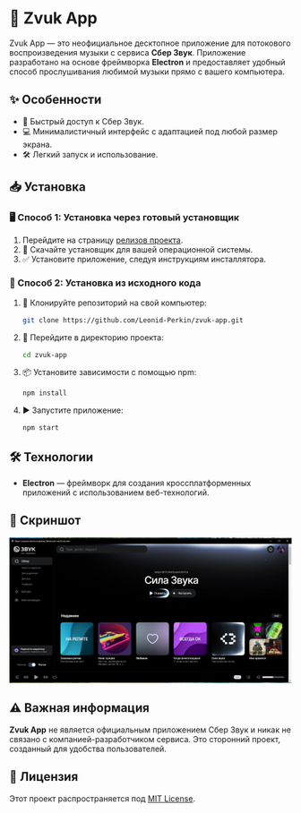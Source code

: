 # 🎵 Zvuk App

Zvuk App — это неофициальное десктопное приложение для потокового воспроизведения музыки с сервиса **Сбер Звук**. Приложение разработано на основе фреймворка **Electron** и предоставляет удобный способ прослушивания любимой музыки прямо с вашего компьютера.

## ✨ Особенности

- 🚀 Быстрый доступ к Сбер Звук.
- 💻 Минималистичный интерфейс с адаптацией под любой размер экрана.
- 🛠️ Легкий запуск и использование.

## 📥 Установка

### 🖥️ Способ 1: Установка через готовый установщик

1. Перейдите на страницу [релизов проекта](https://github.com/Leonid-Perkin/zvuk-app/releases).
2. 📩 Скачайте установщик для вашей операционной системы.
3. ✅ Установите приложение, следуя инструкциям инсталлятора.

### 💾 Способ 2: Установка из исходного кода

1. 🔗 Клонируйте репозиторий на свой компьютер:
   ```bash
   git clone https://github.com/Leonid-Perkin/zvuk-app.git
   ```
2. 📂 Перейдите в директорию проекта:
   ```bash
   cd zvuk-app
   ```
3. 📦 Установите зависимости с помощью npm:
   ```bash
   npm install
   ```
4. ▶️ Запустите приложение:
   ```bash
   npm start
   ```

## 🛠️ Технологии

- **Electron** — фреймворк для создания кроссплатформенных приложений с использованием веб-технологий.

## 📸 Скриншот
![Скриншот](1.png)

## ⚠️ Важная информация

**Zvuk App** не является официальным приложением Сбер Звук и никак не связано с компанией-разработчиком сервиса. Это сторонний проект, созданный для удобства пользователей.

## 📜 Лицензия

Этот проект распространяется под [MIT License](LICENSE).

